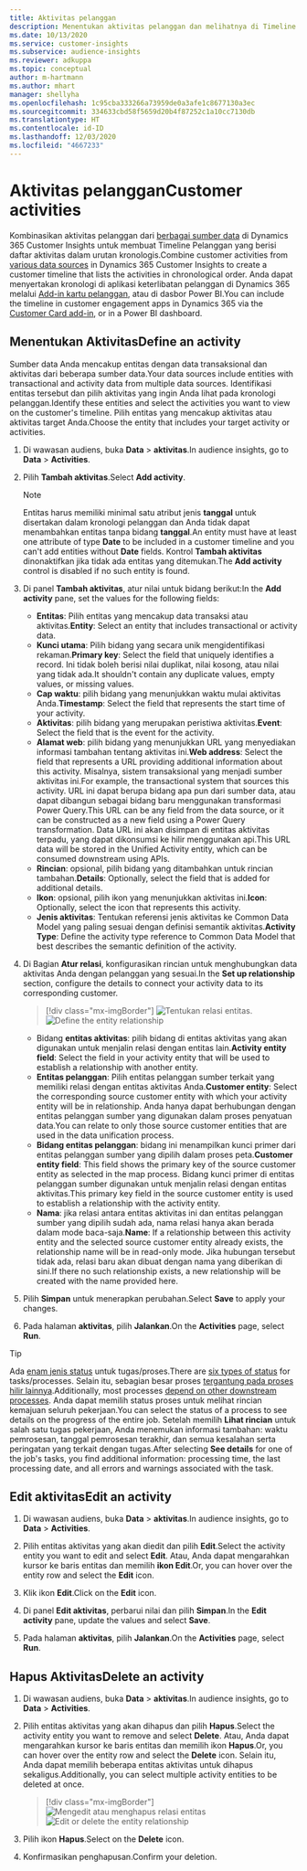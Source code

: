 ```yaml
---
title: Aktivitas pelanggan
description: Menentukan aktivitas pelanggan dan melihatnya di Timeline pelanggan.
ms.date: 10/13/2020
ms.service: customer-insights
ms.subservice: audience-insights
ms.reviewer: adkuppa
ms.topic: conceptual
author: m-hartmann
ms.author: mhart
manager: shellyha
ms.openlocfilehash: 1c95cba333266a73959de0a3afe1c8677130a3ec
ms.sourcegitcommit: 334633cbd58f5659d20b4f87252c1a10cc7130db
ms.translationtype: HT
ms.contentlocale: id-ID
ms.lasthandoff: 12/03/2020
ms.locfileid: "4667233"
---
```

# <a name="customer-activities"></a><span data-ttu-id="e4acd-103">Aktivitas pelanggan</span><span class="sxs-lookup"><span data-stu-id="e4acd-103">Customer activities</span></span>

<span data-ttu-id="e4acd-104">Kombinasikan aktivitas pelanggan dari [berbagai sumber data](data-sources.md) di Dynamics 365 Customer Insights untuk membuat Timeline Pelanggan yang berisi daftar aktivitas dalam urutan kronologis.</span><span class="sxs-lookup"><span data-stu-id="e4acd-104">Combine customer activities from [various data sources](data-sources.md) in Dynamics 365 Customer Insights to create a customer timeline that lists the activities in chronological order.</span></span> <span data-ttu-id="e4acd-105">Anda dapat menyertakan kronologi di aplikasi keterlibatan pelanggan di Dynamics 365 melalui [Add-in kartu pelanggan](customer-card-add-in.md), atau di dasbor Power BI.</span><span class="sxs-lookup"><span data-stu-id="e4acd-105">You can include the timeline in customer engagement apps in Dynamics 365 via the [Customer Card add-in](customer-card-add-in.md), or in a Power BI dashboard.</span></span>

## <a name="define-an-activity"></a><span data-ttu-id="e4acd-106">Menentukan Aktivitas</span><span class="sxs-lookup"><span data-stu-id="e4acd-106">Define an activity</span></span>

<span data-ttu-id="e4acd-107">Sumber data Anda mencakup entitas dengan data transaksional dan aktivitas dari beberapa sumber data.</span><span class="sxs-lookup"><span data-stu-id="e4acd-107">Your data sources include entities with transactional and activity data from multiple data sources.</span></span> <span data-ttu-id="e4acd-108">Identifikasi entitas tersebut dan pilih aktivitas yang ingin Anda lihat pada kronologi pelanggan.</span><span class="sxs-lookup"><span data-stu-id="e4acd-108">Identify these entities and select the activities you want to view on the customer's timeline.</span></span> <span data-ttu-id="e4acd-109">Pilih entitas yang mencakup aktivitas atau aktivitas target Anda.</span><span class="sxs-lookup"><span data-stu-id="e4acd-109">Choose the entity that includes your target activity or activities.</span></span>

1. <span data-ttu-id="e4acd-110">Di wawasan audiens, buka **Data** > **aktivitas**.</span><span class="sxs-lookup"><span data-stu-id="e4acd-110">In audience insights, go to **Data** > **Activities**.</span></span>

1. <span data-ttu-id="e4acd-111">Pilih **Tambah aktivitas**.</span><span class="sxs-lookup"><span data-stu-id="e4acd-111">Select **Add activity**.</span></span>

   > [!NOTE]
   > <span data-ttu-id="e4acd-112">Entitas harus memiliki minimal satu atribut jenis **tanggal** untuk disertakan dalam kronologi pelanggan dan Anda tidak dapat menambahkan entitas tanpa bidang **tanggal**.</span><span class="sxs-lookup"><span data-stu-id="e4acd-112">An entity must have at least one attribute of type **Date** to be included in a customer timeline and you can't add entities without **Date** fields.</span></span> <span data-ttu-id="e4acd-113">Kontrol **Tambah aktivitas** dinonaktifkan jika tidak ada entitas yang ditemukan.</span><span class="sxs-lookup"><span data-stu-id="e4acd-113">The **Add activity** control is disabled if no such entity is found.</span></span>

1. <span data-ttu-id="e4acd-114">Di panel **Tambah aktivitas**, atur nilai untuk bidang berikut:</span><span class="sxs-lookup"><span data-stu-id="e4acd-114">In the **Add activity** pane, set the values for the following fields:</span></span>

   - <span data-ttu-id="e4acd-115">**Entitas**: Pilih entitas yang mencakup data transaksi atau aktivitas.</span><span class="sxs-lookup"><span data-stu-id="e4acd-115">**Entity**: Select an entity that includes transactional or activity data.</span></span>
   - <span data-ttu-id="e4acd-116">**Kunci utama**: Pilih bidang yang secara unik mengidentifikasi rekaman.</span><span class="sxs-lookup"><span data-stu-id="e4acd-116">**Primary key**: Select the field that uniquely identifies a record.</span></span> <span data-ttu-id="e4acd-117">Ini tidak boleh berisi nilai duplikat, nilai kosong, atau nilai yang tidak ada.</span><span class="sxs-lookup"><span data-stu-id="e4acd-117">It shouldn't contain any duplicate values, empty values, or missing values.</span></span>
   - <span data-ttu-id="e4acd-118">**Cap waktu**: pilih bidang yang menunjukkan waktu mulai aktivitas Anda.</span><span class="sxs-lookup"><span data-stu-id="e4acd-118">**Timestamp**: Select the field that represents the start time of your activity.</span></span>
   - <span data-ttu-id="e4acd-119">**Aktivitas**: pilih bidang yang merupakan peristiwa aktivitas.</span><span class="sxs-lookup"><span data-stu-id="e4acd-119">**Event**: Select the field that is the event for the activity.</span></span>
   - <span data-ttu-id="e4acd-120">**Alamat web**: pilih bidang yang menunjukkan URL yang menyediakan informasi tambahan tentang aktivitas ini.</span><span class="sxs-lookup"><span data-stu-id="e4acd-120">**Web address**: Select the field that represents a URL providing additional information about this activity.</span></span> <span data-ttu-id="e4acd-121">Misalnya, sistem transaksional yang menjadi sumber aktivitas ini.</span><span class="sxs-lookup"><span data-stu-id="e4acd-121">For example, the transactional system that sources this activity.</span></span> <span data-ttu-id="e4acd-122">URL ini dapat berupa bidang apa pun dari sumber data, atau dapat dibangun sebagai bidang baru menggunakan transformasi Power Query.</span><span class="sxs-lookup"><span data-stu-id="e4acd-122">This URL can be any field from the data source, or it can be constructed as a new field using a Power Query transformation.</span></span> <span data-ttu-id="e4acd-123">Data URL ini akan disimpan di entitas aktivitas terpadu, yang dapat dikonsumsi ke hilir menggunakan api.</span><span class="sxs-lookup"><span data-stu-id="e4acd-123">This URL data will be stored in the Unified Activity entity, which can be consumed downstream using APIs.</span></span>
   - <span data-ttu-id="e4acd-124">**Rincian**: opsional, pilih bidang yang ditambahkan untuk rincian tambahan.</span><span class="sxs-lookup"><span data-stu-id="e4acd-124">**Details**: Optionally, select the field that is added for additional details.</span></span>
   - <span data-ttu-id="e4acd-125">**Ikon**: opsional, pilih ikon yang menunjukkan aktivitas ini.</span><span class="sxs-lookup"><span data-stu-id="e4acd-125">**Icon**: Optionally, select the icon that represents this activity.</span></span>
   - <span data-ttu-id="e4acd-126">**Jenis aktivitas**: Tentukan referensi jenis aktivitas ke Common Data Model yang paling sesuai dengan definisi semantik aktivitas.</span><span class="sxs-lookup"><span data-stu-id="e4acd-126">**Activity Type**: Define the activity type reference to Common Data Model that best describes the semantic definition of the activity.</span></span>

1. <span data-ttu-id="e4acd-127">Di Bagian **Atur relasi**, konfigurasikan rincian untuk menghubungkan data aktivitas Anda dengan pelanggan yang sesuai.</span><span class="sxs-lookup"><span data-stu-id="e4acd-127">In the **Set up relationship** section, configure the details to connect your activity data to its corresponding customer.</span></span>

   > [!div class="mx-imgBorder"]
   > <span data-ttu-id="e4acd-128">![Tentukan relasi entitas](media/activities-entities-define.png "Tentukan relasi entitas.").</span><span class="sxs-lookup"><span data-stu-id="e4acd-128">![Define the entity relationship](media/activities-entities-define.png "Define the entity relationship")</span></span>

    - <span data-ttu-id="e4acd-129">Bidang **entitas aktivitas**: pilih bidang di entitas aktivitas yang akan digunakan untuk menjalin relasi dengan entitas lain.</span><span class="sxs-lookup"><span data-stu-id="e4acd-129">**Activity entity field**: Select the field in your activity entity that will be used to establish a relationship with another entity.</span></span>
    - <span data-ttu-id="e4acd-130">**Entitas pelanggan**: Pilih entitas pelanggan sumber terkait yang memiliki relasi dengan entitas aktivitas Anda.</span><span class="sxs-lookup"><span data-stu-id="e4acd-130">**Customer entity**: Select the corresponding source customer entity with which your activity entity will be in relationship.</span></span> <span data-ttu-id="e4acd-131">Anda hanya dapat berhubungan dengan entitas pelanggan sumber yang digunakan dalam proses penyatuan data.</span><span class="sxs-lookup"><span data-stu-id="e4acd-131">You can relate to only those source customer entities that are used in the data unification process.</span></span>
    - <span data-ttu-id="e4acd-132">**Bidang entitas pelanggan**: bidang ini menampilkan kunci primer dari entitas pelanggan sumber yang dipilih dalam proses peta.</span><span class="sxs-lookup"><span data-stu-id="e4acd-132">**Customer entity field**: This field shows the primary key of the source customer entity as selected in the map process.</span></span> <span data-ttu-id="e4acd-133">Bidang kunci primer di entitas pelanggan sumber digunakan untuk menjalin relasi dengan entitas aktivitas.</span><span class="sxs-lookup"><span data-stu-id="e4acd-133">This primary key field in the source customer entity is used to establish a relationship with the activity entity.</span></span>
    - <span data-ttu-id="e4acd-134">**Nama**: jika relasi antara entitas aktivitas ini dan entitas pelanggan sumber yang dipilih sudah ada, nama relasi hanya akan berada dalam mode baca-saja.</span><span class="sxs-lookup"><span data-stu-id="e4acd-134">**Name**: If a relationship between this activity entity and the selected source customer entity already exists, the relationship name will be in read-only mode.</span></span> <span data-ttu-id="e4acd-135">Jika hubungan tersebut tidak ada, relasi baru akan dibuat dengan nama yang diberikan di sini.</span><span class="sxs-lookup"><span data-stu-id="e4acd-135">If there no such relationship exists, a new relationship will be created with the name provided here.</span></span>

1. <span data-ttu-id="e4acd-136">Pilih **Simpan** untuk menerapkan perubahan.</span><span class="sxs-lookup"><span data-stu-id="e4acd-136">Select **Save** to apply your changes.</span></span>

1. <span data-ttu-id="e4acd-137">Pada halaman **aktivitas**, pilih **Jalankan**.</span><span class="sxs-lookup"><span data-stu-id="e4acd-137">On the **Activities** page, select **Run**.</span></span>

> [!TIP]
> <span data-ttu-id="e4acd-138">Ada [enam jenis status](system.md#status-types) untuk tugas/proses.</span><span class="sxs-lookup"><span data-stu-id="e4acd-138">There are [six types of status](system.md#status-types) for tasks/processes.</span></span> <span data-ttu-id="e4acd-139">Selain itu, sebagian besar proses [tergantung pada proses hilir lainnya](system.md#refresh-policies).</span><span class="sxs-lookup"><span data-stu-id="e4acd-139">Additionally, most processes [depend on other downstream processes](system.md#refresh-policies).</span></span> <span data-ttu-id="e4acd-140">Anda dapat memilih status proses untuk melihat rincian kemajuan seluruh pekerjaan.</span><span class="sxs-lookup"><span data-stu-id="e4acd-140">You can select the status of a process to see details on the progress of the entire job.</span></span> <span data-ttu-id="e4acd-141">Setelah memilih **Lihat rincian** untuk salah satu tugas pekerjaan, Anda menemukan informasi tambahan: waktu pemrosesan, tanggal pemrosesan terakhir, dan semua kesalahan serta peringatan yang terkait dengan tugas.</span><span class="sxs-lookup"><span data-stu-id="e4acd-141">After selecting **See details** for one of the job's tasks, you find additional information: processing time, the last processing date, and all errors and warnings associated with the task.</span></span>

## <a name="edit-an-activity"></a><span data-ttu-id="e4acd-142">Edit aktivitas</span><span class="sxs-lookup"><span data-stu-id="e4acd-142">Edit an activity</span></span>

1. <span data-ttu-id="e4acd-143">Di wawasan audiens, buka **Data** > **aktivitas**.</span><span class="sxs-lookup"><span data-stu-id="e4acd-143">In audience insights, go to **Data** > **Activities**.</span></span>

2. <span data-ttu-id="e4acd-144">Pilih entitas aktivitas yang akan diedit dan pilih **Edit**.</span><span class="sxs-lookup"><span data-stu-id="e4acd-144">Select the activity entity you want to edit and select **Edit**.</span></span> <span data-ttu-id="e4acd-145">Atau, Anda dapat mengarahkan kursor ke baris entitas dan memilih **ikon Edit**.</span><span class="sxs-lookup"><span data-stu-id="e4acd-145">Or, you can hover over the entity row and select the **Edit** icon.</span></span>

3. <span data-ttu-id="e4acd-146">Klik ikon **Edit**.</span><span class="sxs-lookup"><span data-stu-id="e4acd-146">Click on the **Edit** icon.</span></span>

4. <span data-ttu-id="e4acd-147">Di panel **Edit aktivitas**, perbarui nilai dan pilih **Simpan**.</span><span class="sxs-lookup"><span data-stu-id="e4acd-147">In the **Edit activity** pane, update the values and select **Save**.</span></span>

5. <span data-ttu-id="e4acd-148">Pada halaman **aktivitas**, pilih **Jalankan**.</span><span class="sxs-lookup"><span data-stu-id="e4acd-148">On the **Activities** page, select **Run**.</span></span>

## <a name="delete-an-activity"></a><span data-ttu-id="e4acd-149">Hapus Aktivitas</span><span class="sxs-lookup"><span data-stu-id="e4acd-149">Delete an activity</span></span>

1. <span data-ttu-id="e4acd-150">Di wawasan audiens, buka **Data** > **aktivitas**.</span><span class="sxs-lookup"><span data-stu-id="e4acd-150">In audience insights, go to **Data** > **Activities**.</span></span>

2. <span data-ttu-id="e4acd-151">Pilih entitas aktivitas yang akan dihapus dan pilih **Hapus**.</span><span class="sxs-lookup"><span data-stu-id="e4acd-151">Select the activity entity you want to remove and select **Delete**.</span></span> <span data-ttu-id="e4acd-152">Atau, Anda dapat mengarahkan kursor ke baris entitas dan memilih ikon **Hapus**.</span><span class="sxs-lookup"><span data-stu-id="e4acd-152">Or, you can hover over the entity row and select the **Delete** icon.</span></span> <span data-ttu-id="e4acd-153">Selain itu, Anda dapat memilih beberapa entitas aktivitas untuk dihapus sekaligus.</span><span class="sxs-lookup"><span data-stu-id="e4acd-153">Additionally, you can select multiple activity entities to be deleted at once.</span></span>
   > [!div class="mx-imgBorder"]
   > <span data-ttu-id="e4acd-154">![Mengedit atau menghapus relasi entitas](media/activities-entities-edit-delete.png "Mengedit atau menghapus relasi entitas")</span><span class="sxs-lookup"><span data-stu-id="e4acd-154">![Edit or delete the entity relationship](media/activities-entities-edit-delete.png "Edit or delete the entity relationship")</span></span>

3. <span data-ttu-id="e4acd-155">Pilih ikon **Hapus**.</span><span class="sxs-lookup"><span data-stu-id="e4acd-155">Select on the **Delete** icon.</span></span>

4. <span data-ttu-id="e4acd-156">Konfirmasikan penghapusan.</span><span class="sxs-lookup"><span data-stu-id="e4acd-156">Confirm your deletion.</span></span>
